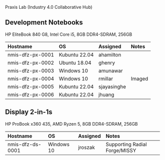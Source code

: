 Praxis Lab (Industry 4.0 Collaborative Hub)


## Development Notebooks
HP EliteBook 840 G8, Intel Core i5, 8GB DDR4-SDRAM, 256GB

| Hostname         | OS            | Assigned      | Notes    |
|:-----------------|:--------------|:--------------|:---------|
| nmis-dfz-px-0001 | Kubuntu 22.04 | ahamilton     |          |
| nmis-dfz-px-0002 | Ubuntu 18.04  | ghenry        |          |
| nmis-dfz-px-0003 | Windows 10    | amunawar      |          |
| nmis-dfz-px-0004 | Windows 10    | rmillar       | Imaged   |
| nmis-dfz-px-0005 | Kubuntu 22.04 | sjayasinghe   |          |
| nmis-dfz-px-0006 | Kubuntu 22.04 | jhuang        |          |

## Display 2-in-1s
HP ProBook x360 435, AMD Ryzen 5, 8GB DDR4-SDRAM, 256GB

| Hostname         | OS           | Assigned  | Notes    |
|:-----------------|:-------------|:----------|:---------|
| nmis-dfz-ds-0001 | Windows 10   | jroszak   | Supporting Radial Forge/MISSY |

